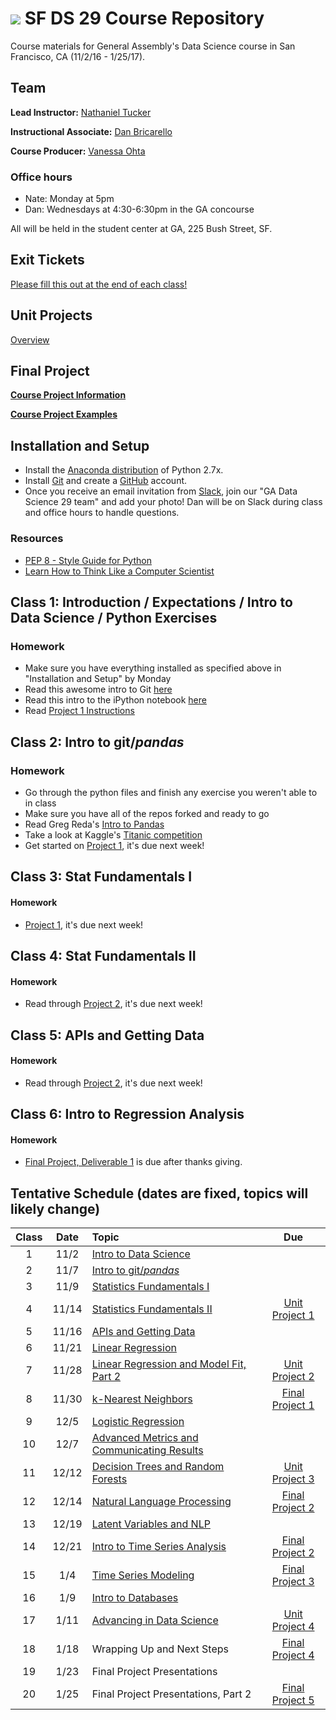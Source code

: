 # ![](https://ga-dash.s3.amazonaws.com/production/assets/logo-9f88ae6c9c3871690e33280fcf557f33.png)  SF DS 29 Course Repository

Course materials for General Assembly's Data Science course in San Francisco, CA (11/2/16 - 1/25/17).

## Team

**Lead Instructor:** [Nathaniel Tucker](http://www.knathanieltucker.com/)

**Instructional Associate:** [Dan Bricarello](http://bricdata.science)

**Course Producer:** [Vanessa Ohta](mailto:vanessa@generalassemb.ly)

### Office hours

* Nate: Monday at 5pm
* Dan: Wednesdays at 4:30-6:30pm in the GA concourse

All will be held in the student center at GA, 225 Bush Street, SF.

## Exit Tickets

[Please fill this out at the end of each class!](http://bit.ly/dat29exitticket)

## Unit Projects

[Overview](projects/unit-projects)

## Final Project

**[Course Project Information](project.md)**

**[Course Project Examples](project-examples.md)**

## Installation and Setup

* Install the [Anaconda distribution](http://continuum.io/downloads) of Python 2.7x.
* Install [Git](http://git-scm.com/book/en/v2/Getting-Started-Installing-Git) and create a [GitHub](https://github.com/) account.
* Once you receive an email invitation from [Slack](https://gadatascience29.slack.com), join our "GA Data Science 29 team" and add your photo! Dan will be on Slack during class and office hours to handle questions.

### Resources
* [PEP 8 - Style Guide for Python](http://www.python.org/dev/peps/pep-0008)
* [Learn How to Think Like a Computer Scientist](http://interactivepython.org/runestone/static/thinkcspy/toc.html#t-o-c)

## Class 1: Introduction / Expectations / Intro to Data Science / Python Exercises

### Homework
* Make sure you have everything installed as specified above in "Installation and Setup" by Monday
* Read this awesome intro to Git [here](http://www.dataschool.io/tag/git/)
* Read this intro to the iPython notebook [here](http://www.randalolson.com/2012/05/12/a-short-demo-on-how-to-use-ipython-notebook-as-a-research-notebook/)
* Read [Project 1 Instructions](./projects/unit-projects/project-1/)

## Class 2: Intro to git/_pandas_

### Homework
* Go through the python files and finish any exercise you weren't able to in class
* Make sure you have all of the repos forked and ready to go
* Read Greg Reda's [Intro to Pandas](http://www.gregreda.com/2013/10/26/intro-to-pandas-data-structures/)
* Take a look at Kaggle's [Titanic competition](https://www.kaggle.com/c/titanic)
* Get started on [Project 1](./projects/unit-projects/project-1/), it's due next week!

## Class 3: Stat Fundamentals I

#### Homework

* [Project 1](./projects/unit-projects/project-1/), it's due next week!

## Class 4: Stat Fundamentals II

#### Homework

* Read through [Project 2](projects/unit-projects/project-1/), it's due next week!

## Class 5: APIs and Getting Data

#### Homework

* Read through [Project 2](projects/unit-projects/project-1/), it's due next week!

## Class 6: Intro to Regression Analysis

#### Homework

* [Final Project, Deliverable 1](/projects/final-projects/01-lightning-talk/readme.md) is due after thanks giving.


## Tentative Schedule (dates are fixed, topics will likely change)

| Class | Date | Topic | Due |
|:---:|:---:|:---|:---:|
| 1 | 11/2 | [Intro to Data Science](lessons/lesson-01) | |
| 2 | 11/7 | [Intro to git/_pandas_](lessons/lesson-02) | |
| 3 | 11/9 | [Statistics Fundamentals I](lessons/lesson-03) | |
| 4 | 11/14 | [Statistics Fundamentals II](lessons/lesson-04) |[Unit Project 1](projects/unit-projects/project-1)|
| 5 | 11/16 | [APIs and Getting Data](lessons/lesson-05) | |
| 6 | 11/21 | [Linear Regression](lessons/lesson-06) | |
| 7 | 11/28 | [Linear Regression and Model Fit, Part 2](lessons/lesson-07) |[Unit Project 2](projects/unit-projects/project-2)||
| 8 | 11/30 | [k-Nearest Neighbors](lessons/lesson-08) |[Final Project 1](projects/final-projects/01-lightning-talk)|
| 9 | 12/5 | [Logistic Regression](lessons/lesson-09) | |
| 10 | 12/7 | [Advanced Metrics and Communicating Results](lessons/lesson-10) ||
| 11 | 12/12 | [Decision Trees and Random Forests](lessons/lesson-11) |[Unit Project 3](projects/unit-projects/project-3)|
| 12 | 12/14 | [Natural Language Processing](lessons/lesson-12) |[Final Project 2](projects/final-projects/02-experiment-writeup)|
| 13 | 12/19 | [Latent Variables and NLP](lessons/lesson-13) | |
| 14 | 12/21 | [Intro to Time Series Analysis](lessons/lesson-14) |[Final Project 2](projects/final-projects/02-experiment-writeup)|
| 15 | 1/4 | [Time Series Modeling](lessons/lesson-15) |[Final Project 3](projects/final-projects/03-exploratory-analysis)|
| 16 | 1/9 | [Intro to Databases](lessons/lesson-16) | |
| 17 | 1/11 | [Advancing in Data Science](lessons/lesson-17) | [Unit Project 4](projects/unit-projects/project-4) |
| 18 | 1/18 | Wrapping Up and Next Steps | [Final Project 4](projects/final-projects/04-notebook-rough-draft)|
| 19 | 1/23 | Final Project Presentations | |
| 20 | 1/25 | Final Project Presentations, Part 2 |[Final Project 5](projects/final-projects/05-presentation)|
